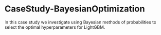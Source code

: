 # CaseStudy-BayesianOptimization

In this case study we investigate using Bayesian methods of probabilities to select the optimal hyperparameters for LightGBM.

